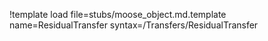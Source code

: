 !template load file=stubs/moose_object.md.template name=ResidualTransfer syntax=/Transfers/ResidualTransfer